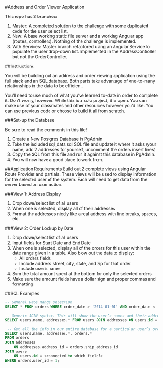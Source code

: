 #Address and Order Viewer Application

This repo has 3 branches:

1. Master: A completed solution to the challenge with some duplicated code for the user select list.
2. New: A base working static file server and a working Angular app (routes, controllers). Nothing of the challenge is implemented.
3. With Services: Master branch refactored using an Angular Service to populate the user drop-down list. Implemented in the AddressController but not the OrderController.

##Instructions

You will be building out an address and order viewing application using the full stack and an SQL database. Both parts take advantage of one-to-many relationships in the data to be efficient.

You’ll need to use much of what you’ve learned to-date in order to complete it. Don’t worry, however. While this is a solo project, it is open. You can make use of your classmates and other resources however you’d like. You can use previous code or choose to build it all from scratch.

###Set-up the Database

Be sure to read the comments in this file!

1. Create a New Postgres Database in PgAdmin
2. Take the included sql_data.sql SQL file and update it where it asks (your name, add 2 addresses for yourself, uncomment the orders insert lines)
3. Copy the SQL from this file and run it against this database in PgAdmin. 
4. You will now have a good place to work from.

##Application Requirements
Build out 2 complete views using Angular Route Provider and partials. These views will be used to display information for the selected user of the system. Each will need to get data from the server based on user action.

###View 1: Address Display
1. Drop down/select list of all users
2. When one is selected, display all of their addresses
3. Format the addresses nicely like a real address with line breaks, spaces, etc.

###View 2: Order Lookup by Date
1. Drop down/select list of all users
2. Input fields for Start Date and End Date
3. When one is selected, display all of the orders for this user within the date range given in a table. Also blow out the data to display:
      - All orders fields
      - Include address street, city, state, and zip for that order
      - Include user’s name
4. Sum the total amount spent at the bottom for only the selected orders
5. Make sure the amount fields have a dollar sign and proper commas and formatting


##SQL Examples

```sql
-- General Date Range selection
SELECT * FROM orders WHERE order_date > '2014-01-01' AND order_date < 'tomorrow';

-- Generic JOIN syntax. This will show the user’s names and their addresses
SELECT users.name, addresses.* FROM users JOIN addresses ON users.id = addresses.user_id;

 -- Get all the info in our entire database for a particular user’s orders
SELECT users.name, addresses.*, orders.*
FROM orders
JOIN addresses
	ON addresses.address_id = orders.ship_address_id
JOIN users
	ON users.id = <connected to which field?>
WHERE orders.user_id = 1;
```
